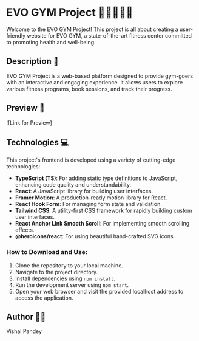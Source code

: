 # EVO GYM Project 💪🏋️‍♂️🚴‍♀️

Welcome to the EVO GYM Project! This project is all about creating a user-friendly website for EVO GYM, a state-of-the-art fitness center committed to promoting health and well-being.

## Description 📖

EVO GYM Project is a web-based platform designed to provide gym-goers with an interactive and engaging experience. It allows users to explore various fitness programs, book sessions, and track their progress.

## Preview 📸

![Link for Preview]

## Technologies 💻

This project's frontend is developed using a variety of cutting-edge technologies:

- **TypeScript (TS)**: For adding static type definitions to JavaScript, enhancing code quality and understandability.
- **React**: A JavaScript library for building user interfaces.
- **Framer Motion**: A production-ready motion library for React.
- **React Hook Form**: For managing form state and validation.
- **Tailwind CSS**: A utility-first CSS framework for rapidly building custom user interfaces.
- **React Anchor Link Smooth Scroll**: For implementing smooth scrolling effects.
- **@heroicons/react**: For using beautiful hand-crafted SVG icons.

### How to Download and Use:
1. Clone the repository to your local machine.
2. Navigate to the project directory.
3. Install dependencies using `npm install`.
4. Run the development server using `npm start`.
5. Open your web browser and visit the provided localhost address to access the application.


## Author 👨‍💻

Vishal Pandey